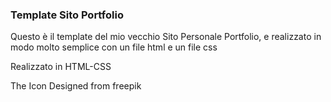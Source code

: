 ### Template Sito Portfolio
Questo è il template del mio vecchio Sito Personale Portfolio,
e realizzato in modo molto semplice con un file html e un file css

Realizzato in HTML-CSS

The Icon Designed from freepik
